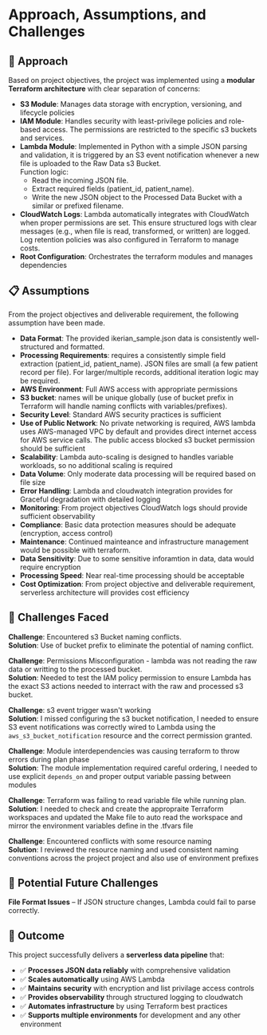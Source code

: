 # Approach, Assumptions, and Challenges

## 🎯 **Approach**
Based on project objectives, the project was implemented using a **modular Terraform architecture** with clear separation of concerns:
- **S3 Module**: Manages data storage with encryption, versioning, and lifecycle policies
- **IAM Module**: Handles security with least-privilege policies and role-based access. The permissions are restricted to the specific s3 buckets and services.
- **Lambda Module**: Implemented in Python with a simple JSON parsing and validation, it is triggered by an S3 event notification whenever a new file is uploaded to the Raw Data s3 Bucket.  
Function logic:
  - Read the incoming JSON file.
  - Extract required fields (patient_id, patient_name).
  - Write the new JSON object to the Processed Data Bucket with a similar or prefixed filename.
- **CloudWatch Logs**: Lambda automatically integrates with CloudWatch when proper permissions are set. This ensure structured logs with clear messages (e.g., when file is read, transformed, or written) are logged. Log retention policies was also configured in Terraform to manage costs.
- **Root Configuration**: Orchestrates the terraform modules and manages dependencies



## 📋 **Assumptions**
From the project objectives and deliverable requirement, the following assumption have been made.
- **Data Format**: The provided ikerian_sample.json data is consistently well-structured and formatted.
- **Processing Requirements**: requires a consistently simple field extraction (patient_id, patient_name). JSON files are small (a few patient record per file). For larger/multiple records, additional iteration logic may be required.
- **AWS Environment**: Full AWS access with appropriate permissions
- **S3 bucket**: names will be unique globally (use of bucket prefix in Terraform will handle naming conflicts with variables/prefixes).
- **Security Level**: Standard AWS security practices is sufficient
- **Use of Public Network**: No private networking is required, AWS lambda uses AWS-managed VPC by default and provides direct internet access for AWS service calls. The public access blocked s3 bucket permission should be sufficient
- **Scalability**: Lambda auto-scaling is designed to handles variable workloads, so no additional scaling is required
- **Data Volume**: Only moderate data processing will be required based on file size
- **Error Handling**: Lambda and cloudwatch integration provides for Graceful degradation with detailed logging
- **Monitoring**: From project objectives CloudWatch logs should provide sufficient observability
- **Compliance**: Basic data protection measures should be adequate (encryption, access control)
- **Maintenance**: Continued mainteance and infrastructure management would be possible with terraform.
- **Data Sensitivity**: Due to some sensitive inforamtion in data, data would require encryption
- **Processing Speed**: Near real-time processing should be acceptable
- **Cost Optimization**: From project objective and deliverable requirement, serverless architecture will provides cost efficiency



## 🚨 **Challenges Faced**
**Challenge**: Encountered s3 Bucket naming conflicts.  
**Solution**: Use of bucket prefix to eliminate the potential of naming conflict.

**Challenge**: Permissions Misconfiguration - lambda was not reading the raw data or writting to the processed bucket.  
 **Solution**: Needed to test the IAM policy permission to ensure Lambda has the exact S3 actions needed to interract with the raw and processed s3 bucket.

**Challenge**: s3 event trigger wasn't working  
**Solution**:  I missed configuring the s3 bucket notification, I needed to ensure S3 event notifications was correctly wired to Lambda using the `aws_s3_bucket_notification` resource and the correct permission granted.

**Challenge**: Module interdependencies was causing terraform to throw errors during plan phase  
**Solution**: The module implementation required careful ordering, I needed to use explicit `depends_on` and proper output variable passing between modules 

**Challenge**: Terraform was failing to read variable file while running plan.  
**Solution**: I needed to check and create the appropraite Terraform workspaces and updated the Make file to auto read the workspace and mirror the environment variables define in the .tfvars file

**Challenge**: Encountered conflicts with some resource naming  
**Solution**: I reviewed the resource naming and used consistent naming conventions across the project project and also use of environment prefixes


## 🚨 **Potential Future Challenges**
**File Format Issues** – If JSON structure changes, Lambda could fail to parse correctly.


## 🚀 **Outcome**

This project successfully delivers a **serverless data pipeline** that:
- ✅ **Processes JSON data reliably** with comprehensive validation
- ✅ **Scales automatically** using AWS Lambda
- ✅ **Maintains security** with encryption and list privilage access controls
- ✅ **Provides observability** through structured logging to cloudwatch
- ✅ **Automates infrastructure** by using Terraform best practices
- ✅ **Supports multiple environments** for development and any other environment

